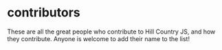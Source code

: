 # contributors
These are all the great people who contribute to Hill Country JS, and how they contribute. Anyone is welcome to add their name to the list!
